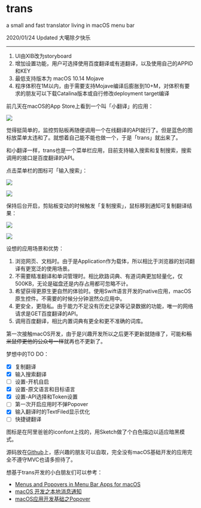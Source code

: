 # trans
a small and fast translator living in macOS menu bar

2020/01/24 Updated 大噶除夕快乐

-------

1. UI由XIB改为storyboard
2. 增加设置功能，用户可选择使用百度翻译或有道翻译，以及使用自己的APPID和KEY
3. 最低支持版本为 macOS 10.14 Mojave
4. 程序体积在1M以内，由于需要支持Mojave编译后膨胀到10+M，对体积有要求的朋友可以下载Catalina版本或自行修改deployment target编译


前几天在macOS的App Store上看到一个叫「小翻译」的应用：

![](https://pic.rhinoc.top/mweb/15715563982330.jpg)

觉得挺简单的，监控剪贴板再随便调用一个在线翻译的API就行了。但是蓝色的图标放菜单太违和了。就想着自己能不能也做一个，于是「trans」就出来了。

和小翻译一样，trans也是一个菜单栏应用，目前支持输入搜索和复制搜索，搜索调用的接口是百度翻译的API。

点击菜单栏的图标可「输入搜索」：

![](https://pic.rhinoc.top/mweb/15717457312566.jpg)

![](https://pic.rhinoc.top/mweb/15717457549055.jpg)

保持后台开启，剪贴板变动的时候触发「复制搜索」，鼠标移到通知可复制翻译结果：

![](https://pic.rhinoc.top/mweb/15715578064917.jpg)

![](https://pic.rhinoc.top/mweb/15717457944937.jpg)


设想的应用场景和优势：
1. 浏览网页、文档时。由于是Application作为载体，所以相比于浏览器的划词翻译有更宽泛的使用场景。
2. 不需要精准翻译和单词管理时。相比欧路词典、有道词典更加轻量化，仅500KB，无论是磁盘还是内存占用都可忽略不计。
3. 希望获得更原生更自然的体验时。使用Swift语言开发的native应用，macOS原生控件。不需要的时候分分钟泯然众应用中。
4. 更安全，更隐私。由于能力不足没有历史记录等记录数据的功能，唯一的网络请求是GET百度翻译的API。
5. 调用百度翻译，相比内置词典有更全和更不准确的词库。

第一次接触macOS开发，由于是兴趣开发所以之后更不更新就随缘了，可能和~~稻米鼠停更他的公众号一样~~就再也不更新了。

梦想中的TO DO：
* [x] 复制翻译
* [x] 输入搜索翻译
* [ ] 设置-开机自启
* [x] 设置-原文语言和目标语言
* [x] 设置-API选择和Token设置
* [ ] 第一次开启应用时不弹Popover
* [x] 输入翻译时的TextFiled显示优化
* [ ] 快捷键翻译

图标是在阿里爸爸的iconfont上找的，用Sketch做了个白色描边以适应暗黑模式。

源码放在[Github](https://github.com/rhinoc/trans)上，感兴趣的朋友可以自取，完全没有macOS基础开发的应用完全不遵守MVC也请多担待了。

想基于trans开发的小白朋友们可以参考：
* [Menus and Popovers in Menu Bar Apps for macOS](https://www.raywenderlich.com/450-menus-and-popovers-in-menu-bar-apps-for-macos)
* [macOS 开发之本地消息通知](https://www.smslit.top/2019/03/17/macOS-dev-local-notification/)
* [macOS应用开发基础之Popover](https://www.smslit.top/2018/06/29/macOS-dev-basic-NSPopover/)